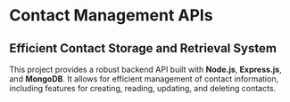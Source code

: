 # **Contact Management APIs**

## **Efficient Contact Storage and Retrieval System**

This project provides a robust backend API built with **Node.js**, **Express.js**, and **MongoDB**. It allows for efficient management of contact information, including features for creating, reading, updating, and deleting contacts.
